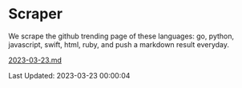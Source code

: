 # Scraper

We scrape the github trending page of these languages: go, python, javascript, swift, html, ruby, and push a markdown result everyday.

[2023-03-23.md](https://github.com/henson/Scraper/blob/master/2023-03-23.md)

Last Updated: 2023-03-23 00:00:04